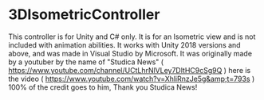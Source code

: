 # 3DIsometricController
This controller is for Unity and C# only. It is for an Isometric view and is not included with animation abilities. It works with Unity 2018 versions and above, and was made in Visual Studio by Microsoft. It was originally made by a youtuber by the name of "Studica News" ( https://www.youtube.com/channel/UCtLhrNlVLey7DltHC9cSg9Q ) here is the video ( https://www.youtube.com/watch?v=XhliRnzJe5g&amp;t=793s ) 100% of the credit goes to him, Thank you Studica News!
